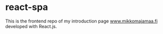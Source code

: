 # react-spa
This is the frontend repo of my introduction page www.mikkomajamaa.fi developed with React.js.
